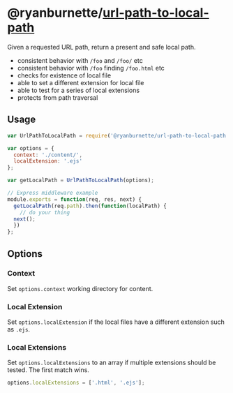 # @ryanburnette/[url-path-to-local-path][1]

Given a requested URL path, return a present and safe local path.

- consistent behavior with `/foo` and `/foo/` etc
- consistent behavior with `/foo` finding `/foo.html` etc
- checks for existence of local file
- able to set a different extension for local file
- able to test for a series of local extensions
- protects from path traversal

## Usage

```js
var UrlPathToLocalPath = require('@ryanburnette/url-path-to-local-path');

var options = {
  context: './content/',
  localExtension: '.ejs'
};

var getLocalPath = UrlPathToLocalPath(options);

// Express middleware example
module.exports = function(req, res, next) {
  getLocalPath(req.path).then(function(localPath) {
    // do your thing
  next();
  })
};
```

## Options

### Context

Set `options.context` working directory for content.

### Local Extension

Set `options.localExtension` if the local files have a different extension such
as `.ejs`.

### Local Extensions

Set `options.localExtensions` to an array if multiple extensions should be
tested. The first match wins.

```javascript
options.localExtensions = ['.html', '.ejs'];
```

[1]: https://github.com/ryanburnette/url-path-to-local-path
